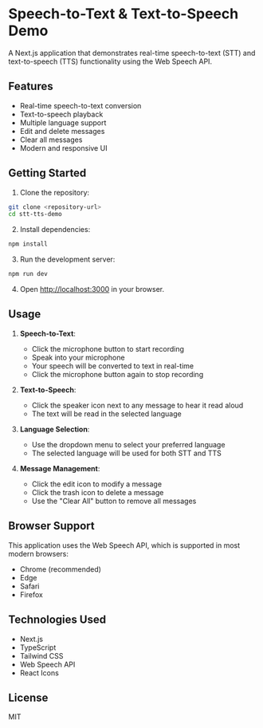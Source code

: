 # Speech-to-Text & Text-to-Speech Demo

A Next.js application that demonstrates real-time speech-to-text (STT) and text-to-speech (TTS) functionality using the Web Speech API.

## Features

- Real-time speech-to-text conversion
- Text-to-speech playback
- Multiple language support
- Edit and delete messages
- Clear all messages
- Modern and responsive UI

## Getting Started

1. Clone the repository:
```bash
git clone <repository-url>
cd stt-tts-demo
```

2. Install dependencies:
```bash
npm install
```

3. Run the development server:
```bash
npm run dev
```

4. Open [http://localhost:3000](http://localhost:3000) in your browser.

## Usage

1. **Speech-to-Text**:
   - Click the microphone button to start recording
   - Speak into your microphone
   - Your speech will be converted to text in real-time
   - Click the microphone button again to stop recording

2. **Text-to-Speech**:
   - Click the speaker icon next to any message to hear it read aloud
   - The text will be read in the selected language

3. **Language Selection**:
   - Use the dropdown menu to select your preferred language
   - The selected language will be used for both STT and TTS

4. **Message Management**:
   - Click the edit icon to modify a message
   - Click the trash icon to delete a message
   - Use the "Clear All" button to remove all messages

## Browser Support

This application uses the Web Speech API, which is supported in most modern browsers:
- Chrome (recommended)
- Edge
- Safari
- Firefox

## Technologies Used

- Next.js
- TypeScript
- Tailwind CSS
- Web Speech API
- React Icons

## License

MIT
